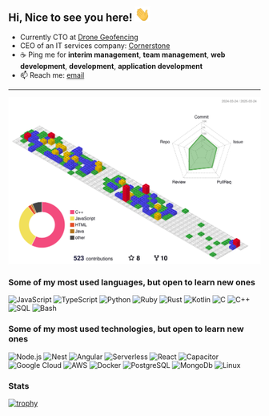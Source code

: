 ## Hi, Nice to see you here! <img src="https://github.com/antonymarion/antonymarion/blob/main/wave.gif" width="30">

- Currently CTO at [Drone Geofencing](https://drone-geofencing.fr)
- CEO of an IT services company: [Cornerstone](https://corner-stone.ai)
- ☕️ Ping me for **interim management**, **team management**, **web development**, **development**, **application development**
- 📫 Reach me: [email](mailto:marionantony@proton.me)

<hr/>

![](./profile-3d-contrib/profile-gitblock.svg)

### Some of my most used languages, but open to learn new ones

![JavaScript](https://img.shields.io/badge/-JavaScript-000?&logo=JavaScript)
![TypeScript](https://img.shields.io/badge/-TypeScript-000?&logo=TypeScript)
![Python](https://img.shields.io/badge/-Python-000?&logo=Python)
![Ruby](https://img.shields.io/badge/-Ruby-000?&logo=Ruby)
![Rust](https://img.shields.io/badge/-Rust-000?&logo=Rust)
![Kotlin](https://img.shields.io/badge/-Kotlin-000?&logo=kotlin)
![C](https://img.shields.io/badge/-C-000?&logo=C)
![C++](https://img.shields.io/badge/-C++-000?&logo=c%2b%2b&logoColor=00599C)
![SQL](https://img.shields.io/badge/-SQL-000?&logo=MySQL)
![Bash](https://img.shields.io/badge/-Bash-000?&logo=gnu-bash)


### Some of my most used technologies, but open to learn new ones

![Node.js](https://img.shields.io/badge/-Node.js-000?&logo=node.js)
![Nest](https://img.shields.io/badge/-Nest-000?&logo=NestJs)
![Angular](https://img.shields.io/badge/-Angular-000?&logo=Angular)
![Serverless](https://img.shields.io/badge/-Serverless-000?&logo=Serverless)
![React](https://img.shields.io/badge/-React-000?&logo=React)
![Capacitor](https://img.shields.io/badge/-Capacitor-000?&logo=Capacitor)
![Google Cloud](https://img.shields.io/badge/-Google_Cloud-000?&logo=google-cloud)
![AWS](https://img.shields.io/badge/Amazon_AWS-000000?&logo=amazon-aws)
![Docker](https://img.shields.io/badge/-Docker-000?&logo=Docker)
![PostgreSQL](https://img.shields.io/badge/-PostgreSQL-000?&logo=PostgreSQL)
![MongoDb](https://img.shields.io/badge/-MongoDb-000?&logo=MongoDb)
![Linux](https://img.shields.io/badge/-Linux-000?&logo=Linux)


### Stats

[![trophy](https://github-profile-trophy.vercel.app/?username=antonymarion)](https://github.com/antonymarion/github-profile-trophy)

